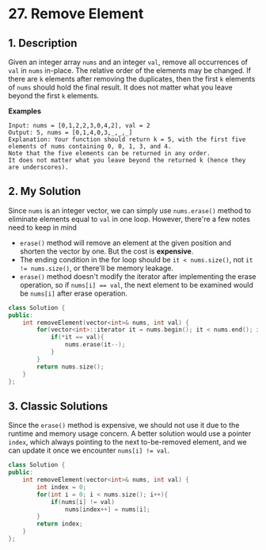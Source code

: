 # 27. Remove Element
## 1. Description
Given an integer array `nums` and an integer `val`, remove all occurrences of `val` in `nums` in-place. The relative order of the elements may be changed. If there are `k` elements after removing the duplicates, then the first `k` elements of `nums` should hold the final result. It does not matter what you leave beyond the first `k` elements.

**Examples**
```
Input: nums = [0,1,2,2,3,0,4,2], val = 2
Output: 5, nums = [0,1,4,0,3,_,_,_]
Explanation: Your function should return k = 5, with the first five elements of nums containing 0, 0, 1, 3, and 4.
Note that the five elements can be returned in any order.
It does not matter what you leave beyond the returned k (hence they are underscores).
```

## 2. My Solution
Since `nums` is an integer vector, we can simply use `nums.erase()` method to eliminate elements equal to `val` in one loop. However, there're a few notes need to keep in mind
- `erase()` method will remove an element at the given position and shorten the vector by one. But the cost is **expensive**.
- The ending condition in the for loop should be `it < nums.size()`, not `it != nums.size()`, or there'll be memory leakage.
- `erase()` method doesn't modify the iterator after implementing the erase operation, so if `nums[i] == val`, the next element to be examined would be `nums[i]` after erase operation.
```c++
class Solution {
public:
    int removeElement(vector<int>& nums, int val) {
        for(vector<int>::iterator it = nums.begin(); it < nums.end(); it++){
            if(*it == val){
                nums.erase(it--);
            }
        }
        return nums.size();
    }
};
```
## 3. Classic Solutions
Since the `erase()` method is expensive, we should not use it due to the runtime and memory usage concern. A better solution would use a pointer `index`, which always pointing to the next to-be-removed element, and we can update it once we encounter `nums[i] != val`.
```C++
class Solution {
public:
    int removeElement(vector<int>& nums, int val) {
        int index = 0;
        for(int i = 0; i < nums.size(); i++){
            if(nums[i] != val)
                nums[index++] = nums[i];
        }
        return index;
    }
};
```
